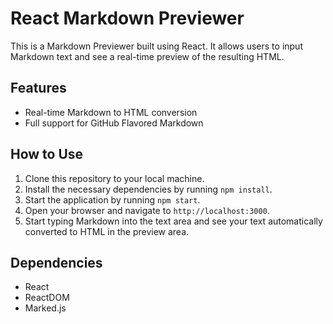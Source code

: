 # React Markdown Previewer

This is a Markdown Previewer built using React. It allows users to input Markdown text and see a real-time preview of the resulting HTML.

## Features

- Real-time Markdown to HTML conversion
- Full support for GitHub Flavored Markdown

## How to Use

1. Clone this repository to your local machine.
2. Install the necessary dependencies by running `npm install`.
3. Start the application by running `npm start`.
4. Open your browser and navigate to `http://localhost:3000`.
5. Start typing Markdown into the text area and see your text automatically converted to HTML in the preview area.

## Dependencies

- React
- ReactDOM
- Marked.js
